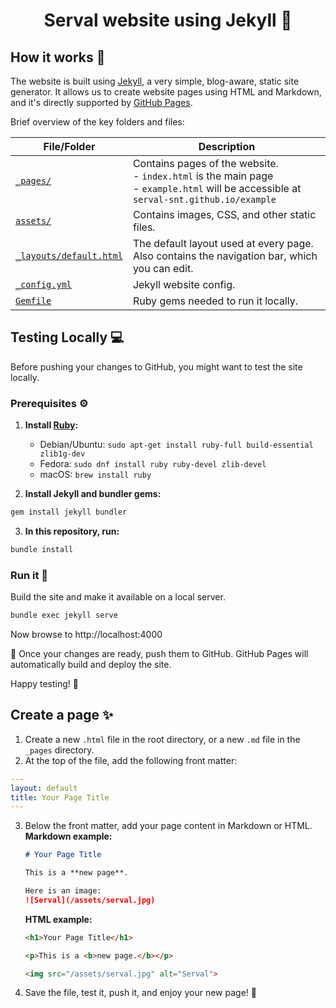 <h1 align="center">Serval website using Jekyll 💊</h1>


## How it works :monocle_face:

The website is built using [Jekyll](https://jekyllrb.com/), a very simple, blog-aware, static site generator. It allows us to create website pages using HTML and Markdown, and it's directly supported by [GitHub Pages](https://pages.github.com/).

Brief overview of the key folders and files:

| File/Folder | Description |
| --- | --- |
| [`_pages/`](_pages/) | Contains pages of the website. <br> - `index.html` is the main page <br> - `example.html` will be accessible at `serval-snt.github.io/example` |
| [`assets/`](assets/) | Contains images, CSS, and other static files. |
| [`_layouts/default.html`](_layouts/default.html) | The default layout used at every page. Also contains the navigation bar, which you can edit. |
| [`_config.yml`](_config.yml) | Jekyll website config. |
| [`Gemfile`](Gemfile) | Ruby gems needed to run it locally. |


## Testing Locally :computer:

Before pushing your changes to GitHub, you might want to test the site locally.

### Prerequisites :gear:

1. **Install [Ruby](https://www.ruby-lang.org/en/documentation/installation/):**  
   - Debian/Ubuntu: `sudo apt-get install ruby-full build-essential zlib1g-dev`
   - Fedora: `sudo dnf install ruby ruby-devel zlib-devel`
   - macOS: `brew install ruby`

2. **Install Jekyll and bundler gems:**

```bash
gem install jekyll bundler
```

3. **In this repository, run:**

```bash
bundle install
```

### Run it :running:

Build the site and make it available on a local server.

```bash
bundle exec jekyll serve
```

Now browse to http://localhost:4000

:rocket: Once your changes are ready, push them to GitHub. GitHub Pages will automatically build and deploy the site.

Happy testing! :test_tube:


## Create a page :sparkles:

1. Create a new `.html` file in the root directory, or a new `.md` file in the `_pages` directory.
2. At the top of the file, add the following front matter:

```yaml
---
layout: default
title: Your Page Title
---
```

3. Below the front matter, add your page content in Markdown or HTML.  
   **Markdown example:**
   ```markdown
   # Your Page Title

   This is a **new page**.

   Here is an image:
   ![Serval](/assets/serval.jpg)
   ```

   **HTML example:**
   ```html
   <h1>Your Page Title</h1>

   <p>This is a <b>new page.</b></p>

   <img src="/assets/serval.jpg" alt="Serval">
   ```

4. Save the file, test it, push it, and enjoy your new page! :tada:
